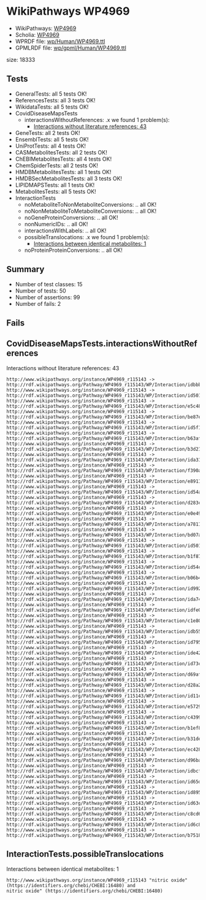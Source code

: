 # WikiPathways WP4969

* WikiPathways: [WP4969](https://identifiers.org/wikipathways:WP4969)
* Scholia: [WP4969](https://scholia.toolforge.org/wikipathways/WP4969)
* WPRDF file: [wp/Human/WP4969.ttl](../wp/Human/WP4969.ttl)
* GPMLRDF file: [wp/gpml/Human/WP4969.ttl](../wp/gpml/Human/WP4969.ttl)

size: 18333
## Tests
* GeneralTests: all 5 tests OK!
* ReferencesTests: all 3 tests OK!
* WikidataTests: all 5 tests OK!
* CovidDiseaseMapsTests
    * interactionsWithoutReferences: .x we found 1 problem(s):
        * [Interactions without literature references: 43](#9701cd41)
* GeneTests: all 2 tests OK!
* EnsemblTests: all 5 tests OK!
* UniProtTests: all 4 tests OK!
* CASMetabolitesTests: all 2 tests OK!
* ChEBIMetabolitesTests: all 4 tests OK!
* ChemSpiderTests: all 2 tests OK!
* HMDBMetabolitesTests: all 1 tests OK!
* HMDBSecMetabolitesTests: all 3 tests OK!
* LIPIDMAPSTests: all 1 tests OK!
* MetabolitesTests: all 5 tests OK!
* InteractionTests
    * noMetaboliteToNonMetaboliteConversions: .. all OK!
    * noNonMetaboliteToMetaboliteConversions: .. all OK!
    * noGeneProteinConversions: .. all OK!
    * nonNumericIDs: .. all OK!
    * interactionsWithLabels: .. all OK!
    * possibleTranslocations: .x we found 1 problem(s):
        * [Interactions between identical metabolites: 1](#d59038c4)
    * noProteinProteinConversions: .. all OK!


## Summary

* Number of test classes: 15
* Number of tests: 50
* Number of assertions: 99
* Number of fails: 2

## Fails

<a name="9701cd41" />

## CovidDiseaseMapsTests.interactionsWithoutReferences

Interactions without literature references: 43
```
http://www.wikipathways.org/instance/WP4969_r115143 -> http://rdf.wikipathways.org/Pathway/WP4969_r115143/WP/Interaction/idbbb881c9
http://www.wikipathways.org/instance/WP4969_r115143 -> http://rdf.wikipathways.org/Pathway/WP4969_r115143/WP/Interaction/id501f9be8_2
http://www.wikipathways.org/instance/WP4969_r115143 -> http://rdf.wikipathways.org/Pathway/WP4969_r115143/WP/Interaction/e5c48
http://www.wikipathways.org/instance/WP4969_r115143 -> http://rdf.wikipathways.org/Pathway/WP4969_r115143/WP/Interaction/be87e
http://www.wikipathways.org/instance/WP4969_r115143 -> http://rdf.wikipathways.org/Pathway/WP4969_r115143/WP/Interaction/id5f119cca
http://www.wikipathways.org/instance/WP4969_r115143 -> http://rdf.wikipathways.org/Pathway/WP4969_r115143/WP/Interaction/b63af
http://www.wikipathways.org/instance/WP4969_r115143 -> http://rdf.wikipathways.org/Pathway/WP4969_r115143/WP/Interaction/b3d21
http://www.wikipathways.org/instance/WP4969_r115143 -> http://rdf.wikipathways.org/Pathway/WP4969_r115143/WP/Interaction/ida315d709
http://www.wikipathways.org/instance/WP4969_r115143 -> http://rdf.wikipathways.org/Pathway/WP4969_r115143/WP/Interaction/f390a
http://www.wikipathways.org/instance/WP4969_r115143 -> http://rdf.wikipathways.org/Pathway/WP4969_r115143/WP/Interaction/e8911
http://www.wikipathways.org/instance/WP4969_r115143 -> http://rdf.wikipathways.org/Pathway/WP4969_r115143/WP/Interaction/id54a8211b
http://www.wikipathways.org/instance/WP4969_r115143 -> http://rdf.wikipathways.org/Pathway/WP4969_r115143/WP/Interaction/d283c
http://www.wikipathways.org/instance/WP4969_r115143 -> http://rdf.wikipathways.org/Pathway/WP4969_r115143/WP/Interaction/e0e49
http://www.wikipathways.org/instance/WP4969_r115143 -> http://rdf.wikipathways.org/Pathway/WP4969_r115143/WP/Interaction/a7811
http://www.wikipathways.org/instance/WP4969_r115143 -> http://rdf.wikipathways.org/Pathway/WP4969_r115143/WP/Interaction/bd07a
http://www.wikipathways.org/instance/WP4969_r115143 -> http://rdf.wikipathways.org/Pathway/WP4969_r115143/WP/Interaction/id501f9be8_1
http://www.wikipathways.org/instance/WP4969_r115143 -> http://rdf.wikipathways.org/Pathway/WP4969_r115143/WP/Interaction/b1f87
http://www.wikipathways.org/instance/WP4969_r115143 -> http://rdf.wikipathways.org/Pathway/WP4969_r115143/WP/Interaction/id54c92813
http://www.wikipathways.org/instance/WP4969_r115143 -> http://rdf.wikipathways.org/Pathway/WP4969_r115143/WP/Interaction/b06b4
http://www.wikipathways.org/instance/WP4969_r115143 -> http://rdf.wikipathways.org/Pathway/WP4969_r115143/WP/Interaction/id99222b0a
http://www.wikipathways.org/instance/WP4969_r115143 -> http://rdf.wikipathways.org/Pathway/WP4969_r115143/WP/Interaction/ida74e8c
http://www.wikipathways.org/instance/WP4969_r115143 -> http://rdf.wikipathways.org/Pathway/WP4969_r115143/WP/Interaction/idfe038846
http://www.wikipathways.org/instance/WP4969_r115143 -> http://rdf.wikipathways.org/Pathway/WP4969_r115143/WP/Interaction/c1e80
http://www.wikipathways.org/instance/WP4969_r115143 -> http://rdf.wikipathways.org/Pathway/WP4969_r115143/WP/Interaction/idb55155be
http://www.wikipathways.org/instance/WP4969_r115143 -> http://rdf.wikipathways.org/Pathway/WP4969_r115143/WP/Interaction/id7951d7ac
http://www.wikipathways.org/instance/WP4969_r115143 -> http://rdf.wikipathways.org/Pathway/WP4969_r115143/WP/Interaction/ide42ad8d5
http://www.wikipathways.org/instance/WP4969_r115143 -> http://rdf.wikipathways.org/Pathway/WP4969_r115143/WP/Interaction/id73c52fb1
http://www.wikipathways.org/instance/WP4969_r115143 -> http://rdf.wikipathways.org/Pathway/WP4969_r115143/WP/Interaction/d69af
http://www.wikipathways.org/instance/WP4969_r115143 -> http://rdf.wikipathways.org/Pathway/WP4969_r115143/WP/Interaction/d28a2
http://www.wikipathways.org/instance/WP4969_r115143 -> http://rdf.wikipathways.org/Pathway/WP4969_r115143/WP/Interaction/id11cf8705
http://www.wikipathways.org/instance/WP4969_r115143 -> http://rdf.wikipathways.org/Pathway/WP4969_r115143/WP/Interaction/e5729
http://www.wikipathways.org/instance/WP4969_r115143 -> http://rdf.wikipathways.org/Pathway/WP4969_r115143/WP/Interaction/c4399
http://www.wikipathways.org/instance/WP4969_r115143 -> http://rdf.wikipathways.org/Pathway/WP4969_r115143/WP/Interaction/b1ef8
http://www.wikipathways.org/instance/WP4969_r115143 -> http://rdf.wikipathways.org/Pathway/WP4969_r115143/WP/Interaction/b31de
http://www.wikipathways.org/instance/WP4969_r115143 -> http://rdf.wikipathways.org/Pathway/WP4969_r115143/WP/Interaction/ec428
http://www.wikipathways.org/instance/WP4969_r115143 -> http://rdf.wikipathways.org/Pathway/WP4969_r115143/WP/Interaction/d96ba
http://www.wikipathways.org/instance/WP4969_r115143 -> http://rdf.wikipathways.org/Pathway/WP4969_r115143/WP/Interaction/idbcf919df
http://www.wikipathways.org/instance/WP4969_r115143 -> http://rdf.wikipathways.org/Pathway/WP4969_r115143/WP/Interaction/id65de959d
http://www.wikipathways.org/instance/WP4969_r115143 -> http://rdf.wikipathways.org/Pathway/WP4969_r115143/WP/Interaction/id8956bc93
http://www.wikipathways.org/instance/WP4969_r115143 -> http://rdf.wikipathways.org/Pathway/WP4969_r115143/WP/Interaction/id63c55d3
http://www.wikipathways.org/instance/WP4969_r115143 -> http://rdf.wikipathways.org/Pathway/WP4969_r115143/WP/Interaction/c8cd6
http://www.wikipathways.org/instance/WP4969_r115143 -> http://rdf.wikipathways.org/Pathway/WP4969_r115143/WP/Interaction/id6c85e882
http://www.wikipathways.org/instance/WP4969_r115143 -> http://rdf.wikipathways.org/Pathway/WP4969_r115143/WP/Interaction/b7518

```
<a name="d59038c4" />

## InteractionTests.possibleTranslocations

Interactions between identical metabolites: 1
```
http://www.wikipathways.org/instance/WP4969_r115143 "nitric oxide" (https://identifiers.org/chebi/CHEBI:16480) and 
nitric oxide" (https://identifiers.org/chebi/CHEBI:16480)

```
